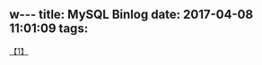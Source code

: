 w---
title: MySQL Binlog
date: 2017-04-08 11:01:09
tags: 
---
[【1】](http://www.cnblogs.com/martinzhang/p/3454358.html) 
